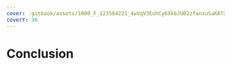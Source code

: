 ```yaml
---
cover: .gitbook/assets/1000_F_123564221_4wVqV3EohCy6XkbJU02zfanxuSaKATZ4.jpeg
coverY: 36
---
```


# Conclusion

